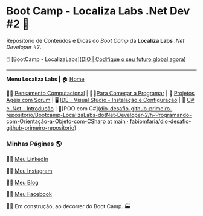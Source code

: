 # Boot Camp - Localiza Labs .Net Dev #2 :tractor:
Repositório de Conteúdos e Dicas do _Boot Camp_ da **Localiza Labs**  _.Net Developer #2_.

:computer_mouse: [BootCamp - LocalizaLabs]([DIO | Codifique o seu futuro global agora](https://web.dio.me/track/localiza-net-developer-2?tab=path))

------

**Menu Localiza Labs |** :house: [Home](https://github.com/fabiomfaria/dio-desafio-github-primeiro-repositorio)

:man_scientist: [Pensamento Computacional](https://github.com/fabiomfaria/dio-desafio-github-primeiro-repositorio/tree/main/Bootcamp-LocalizaLabs-dotNet-Developer-2/a-Pensamento-Computacional) | :man_technologist:[Para Começar a Programar](https://github.com/fabiomfaria/dio-desafio-github-primeiro-repositorio/tree/main/Bootcamp-LocalizaLabs-dotNet-Developer-2/b-Primeiros-Passos-Para-Come%C3%A7ar-A-Programar) | :card_index: [Projetos Ageis com Scrum](https://github.com/fabiomfaria/dio-desafio-github-primeiro-repositorio/tree/main/Bootcamp-LocalizaLabs-dotNet-Developer-2/c-Projetos-Ageis-Com-SCRUM) | 🖥️ [IDE - Visual Studio - Instalação e Configuração](https://github.com/fabiomfaria/dio-desafio-github-primeiro-repositorio/tree/main/Bootcamp-LocalizaLabs-dotNet-Developer-2/d-IDE-Instalacao-e-Configuracao-VisualStudio) | :abcd: [C# e .Net - Introdução](https://github.com/fabiomfaria/dio-desafio-github-primeiro-repositorio/tree/main/Bootcamp-LocalizaLabs-dotNet-Developer-2/e-Introducao-ao-CSharp-e-dotNET) | :page_with_curl:[POO com C#]([dio-desafio-github-primeiro-repositorio/Bootcamp-LocalizaLabs-dotNet-Developer-2/h-Programando-com-Orientação-a-Objeto-com-CSharp at main · fabiomfaria/dio-desafio-github-primeiro-repositorio](https://github.com/fabiomfaria/dio-desafio-github-primeiro-repositorio/tree/main/Bootcamp-LocalizaLabs-dotNet-Developer-2/h-Programando-com-Orientação-a-Objeto-com-CSharp))  



### Minhas Páginas 🌎 

👨‍💻 [Meu LinkedIn](https://www.linkedin.com/in/fabiodefaria/)

👨‍🏫 [Meu Instagram](https://www.instagram.com/tudoexplicado/)

👨‍💼 [Meu Blog](https://www.tudoexplicado.com/)

:man_office_worker: [Meu Facebook](https://www.facebook.com/tudoexplicadoficial)



:construction_worker_man: Em construção, ao decorrer do Boot Camp. :factory:
